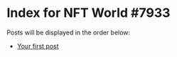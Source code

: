 # Index for NFT World #7933
Posts will be displayed in the order below:

- [Your first post](./001-first.md)

